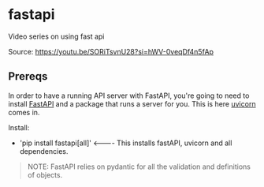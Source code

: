 # fastapi
Video series on using fast api

Source: https://youtu.be/SORiTsvnU28?si=hWV-0veqDf4n5fAp

## Prereqs

In order to have a running API server with FastAPI, you're going to need to install [FastAPI](https://fastapi.tiangolo.com/) and a package that runs a server for you. This is here [uvicorn](https://www.uvicorn.org/) comes in. 

Install:
- 'pip install fastapi[all]'   <---- This installs fastAPI, uvicorn and all dependencies. 

>NOTE: FastAPI relies on pydantic for all the validation and definitions of objects. 







